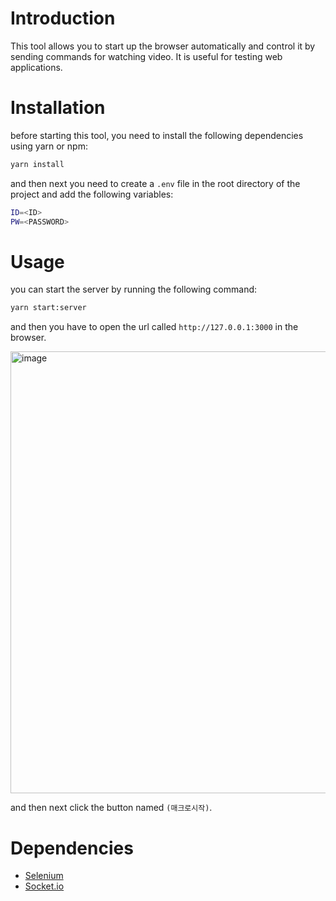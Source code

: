 # Introduction

This tool allows you to start up the browser automatically and control it by sending commands for watching video. It is useful for testing web applications.

# Installation

before starting this tool, you need to install the following dependencies using yarn or npm:

```bash
yarn install
```

and then next you need to create a `.env` file in the root directory of the project and add the following variables:

```bash
ID=<ID>
PW=<PASSWORD>
```

# Usage

you can start the server by running the following command:

```bash
yarn start:server
```

and then you have to open the url called `http://127.0.0.1:3000` in the browser.

<img width="707" alt="image" src="https://user-images.githubusercontent.com/13586185/200312804-bf9bc49f-6d0f-47a1-b5ed-79187a8641c9.png">

and then next click the button named `(매크로시작)`.

# Dependencies

-   [Selenium](https://www.selenium.dev/)
-   [Socket.io](https://socket.io/)
